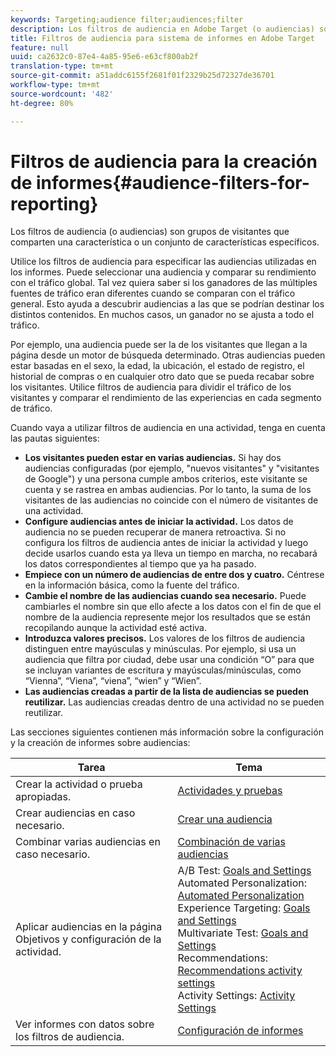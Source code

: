 ```yaml
---
keywords: Targeting;audience filter;audiences;filter
description: Los filtros de audiencia en Adobe Target (o audiencias) son grupos de visitantes que comparten una característica específica o un conjunto de características.
title: Filtros de audiencia para sistema de informes en Adobe Target
feature: null
uuid: ca2632c0-87e4-4a85-95e6-e63cf800ab2f
translation-type: tm+mt
source-git-commit: a51addc6155f2681f01f2329b25d72327de36701
workflow-type: tm+mt
source-wordcount: '482'
ht-degree: 80%

---
```



# Filtros de audiencia para la creación de informes{#audience-filters-for-reporting}

Los filtros de audiencia (o audiencias) son grupos de visitantes que comparten una característica o un conjunto de características específicos.

Utilice los filtros de audiencia para especificar las audiencias utilizadas en los informes. Puede seleccionar una audiencia y comparar su rendimiento con el tráfico global. Tal vez quiera saber si los ganadores de las múltiples fuentes de tráfico eran diferentes cuando se comparan con el tráfico general. Esto ayuda a descubrir audiencias a las que se podrían destinar los distintos contenidos. En muchos casos, un ganador no se ajusta a todo el tráfico.

Por ejemplo, una audiencia puede ser la de los visitantes que llegan a la página desde un motor de búsqueda determinado. Otras audiencias pueden estar basadas en el sexo, la edad, la ubicación, el estado de registro, el historial de compras o en cualquier otro dato que se pueda recabar sobre los visitantes. Utilice filtros de audiencia para dividir el tráfico de los visitantes y comparar el rendimiento de las experiencias en cada segmento de tráfico.

Cuando vaya a utilizar filtros de audiencia en una actividad, tenga en cuenta las pautas siguientes:

* **Los visitantes pueden estar en varias audiencias.** Si hay dos audiencias configuradas (por ejemplo, &quot;nuevos visitantes&quot; y &quot;visitantes de Google&quot;) y una persona cumple ambos criterios, este visitante se cuenta y se rastrea en ambas audiencias. Por lo tanto, la suma de los visitantes de las audiencias no coincide con el número de visitantes de una actividad.
* **Configure audiencias antes de iniciar la actividad.** Los datos de audiencia no se pueden recuperar de manera retroactiva. Si no configura los filtros de audiencia antes de iniciar la actividad y luego decide usarlos cuando esta ya lleva un tiempo en marcha, no recabará los datos correspondientes al tiempo que ya ha pasado.
* **Empiece con un número de audiencias de entre dos y cuatro.** Céntrese en la información básica, como la fuente del tráfico.
* **Cambie el nombre de las audiencias cuando sea necesario.** Puede cambiarles el nombre sin que ello afecte a los datos con el fin de que el nombre de la audiencia represente mejor los resultados que se están recopilando aunque la actividad esté activa.
* **Introduzca valores precisos.** Los valores de los filtros de audiencia distinguen entre mayúsculas y minúsculas. Por ejemplo, si usa un audiencia que filtra por ciudad, debe usar una condición “O” para que se incluyan variantes de escritura y mayúsculas/minúsculas, como “Vienna”, “Viena”, “viena”, “wien” y “Wien”.
* **Las audiencias creadas a partir de la lista de audiencias se pueden reutilizar.** Las audiencias creadas dentro de una actividad no se pueden reutilizar.

Las secciones siguientes contienen más información sobre la configuración y la creación de informes sobre audiencias:

| Tarea | Tema |
|--- |--- |
| Crear la actividad o prueba apropiadas. | [Actividades y pruebas](/help/c-intro/target-key-concepts.md) |
| Crear audiencias en caso necesario. | [Crear una audiencia](/help/c-target/c-audiences/create-audience.md) |
| Combinar varias audiencias en caso necesario. | [Combinación de varias audiencias](/help/c-target/combining-multiple-audiences.md) |
| Aplicar audiencias en la página Objetivos y configuración de la actividad. | A/B Test: [Goals and Settings](/help/c-activities/t-test-ab/t-test-create-ab/ab-goals-and-settings.md)<br>Automated Personalization:  [Automated Personalization](/help/c-activities/t-automated-personalization/automated-personalization.md)<br>Experience Targeting: [Goals and Settings](/help/c-activities/t-experience-target/t-xt-create/xt-goals-and-settings.md)<br>Multivariate Test:  [Goals and Settings](/help/c-activities/c-multivariate-testing/t-create-multivariate-test/goals-and-settings.md)<br>Recommendations: [Recommendations activity settings](/help/c-recommendations/t-create-recs-activity/recs-activity-settings.md)<br>Activity Settings: [Activity Settings](/help/c-activities/activity-settings.md) |
| Ver informes con datos sobre los filtros de audiencia. | [Configuración de informes](/help/c-reports/c-report-settings/report-settings.md) |

